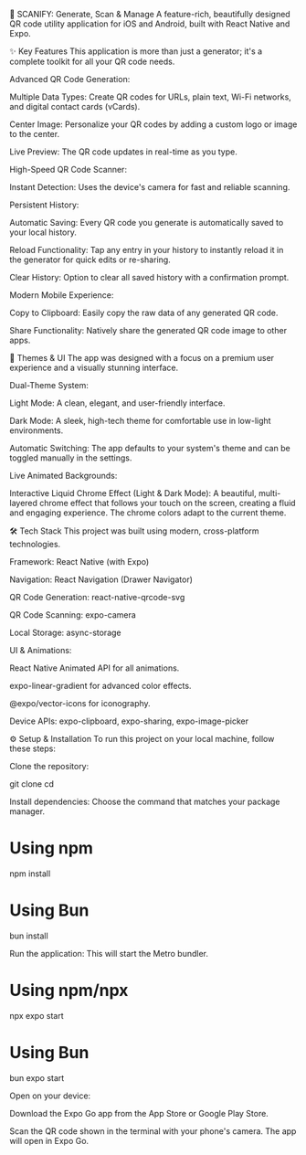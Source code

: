🚀 SCANIFY: Generate, Scan & Manage
A feature-rich, beautifully designed QR code utility application for iOS and Android, built with React Native and Expo.

✨ Key Features
This application is more than just a generator; it's a complete toolkit for all your QR code needs.

Advanced QR Code Generation:

Multiple Data Types: Create QR codes for URLs, plain text, Wi-Fi networks, and digital contact cards (vCards).

Center Image: Personalize your QR codes by adding a custom logo or image to the center.

Live Preview: The QR code updates in real-time as you type.

High-Speed QR Code Scanner:

Instant Detection: Uses the device's camera for fast and reliable scanning.

Persistent History:

Automatic Saving: Every QR code you generate is automatically saved to your local history.

Reload Functionality: Tap any entry in your history to instantly reload it in the generator for quick edits or re-sharing.

Clear History: Option to clear all saved history with a confirmation prompt.

Modern Mobile Experience:

Copy to Clipboard: Easily copy the raw data of any generated QR code.

Share Functionality: Natively share the generated QR code image to other apps.

🎨 Themes & UI
The app was designed with a focus on a premium user experience and a visually stunning interface.

Dual-Theme System:

Light Mode: A clean, elegant, and user-friendly interface.

Dark Mode: A sleek, high-tech theme for comfortable use in low-light environments.

Automatic Switching: The app defaults to your system's theme and can be toggled manually in the settings.

Live Animated Backgrounds:

Interactive Liquid Chrome Effect (Light & Dark Mode): A beautiful, multi-layered chrome effect that follows your touch on the screen, creating a fluid and engaging experience. The chrome colors adapt to the current theme.

🛠️ Tech Stack
This project was built using modern, cross-platform technologies.

Framework: React Native (with Expo)

Navigation: React Navigation (Drawer Navigator)

QR Code Generation: react-native-qrcode-svg

QR Code Scanning: expo-camera

Local Storage: async-storage

UI & Animations:

React Native Animated API for all animations.

expo-linear-gradient for advanced color effects.

@expo/vector-icons for iconography.

Device APIs: expo-clipboard, expo-sharing, expo-image-picker

⚙️ Setup & Installation
To run this project on your local machine, follow these steps:

Clone the repository:

git clone <your-repository-url>
cd <your-project-directory>

Install dependencies:
Choose the command that matches your package manager.

# Using npm
npm install

# Using Bun
bun install

Run the application:
This will start the Metro bundler.

# Using npm/npx
npx expo start

# Using Bun
bun expo start

Open on your device:

Download the Expo Go app from the App Store or Google Play Store.

Scan the QR code shown in the terminal with your phone's camera. The app will open in Expo Go.






